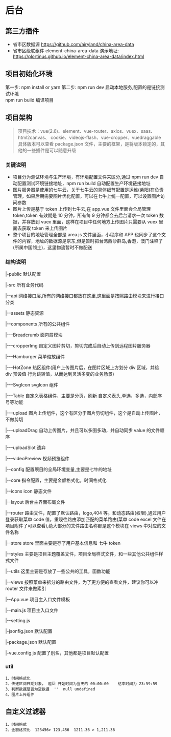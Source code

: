 # 后台

## 第三方插件

-   省市区数据源 https://github.com/airyland/china-area-data
-   省市区级联组件 element-china-area-data 演示地址: https://plortinus.github.io/element-china-area-data/index.html

## 项目初始化环境

第一步: npm install or yarn
第二步: npm run dev 启动本地服务,配置的是链接测试环境  
 npm run build 编译项目

## 项目架构

> 项目技术：vue(2.6)、element、vue-router、axios、vuex、saas、html2canvas、 cookie、videojs-flash、vue-cropper、vuedraggable 具体版本可以查看 package.json 文件，主要的框架，是将版本锁定的，其他的一些插件是可以随意升级

### 关键说明

-   项目分为测试环境与生产环境，有环境配置文件来区分,通过 npm run dev 自动配置测试环境链接地址，npm run build 自动配置生产环境链接地址
-   图片服务器是使用的七牛云，关于七牛云的具体细节配置是运维(紫阳)在负责管理，如果后期需要图片优化配置，可以在七牛上统一配置，可以设置图片访问参数
-   图片上传是基于 token 上传到七牛云,在 app.vue 文件里面会全局管理 token,token 有效期是 10 分钟，所有每 9 分钟都会去后台请求一次 token 数据，并存放到 vuex 里面，这样在项目中任何地方上传图片只需要从 vuex 里面去获取 token 来上传图片
-   整个项目的地址管理全部是 area.js 文件里面，小程序和 APP 也同步了这个文件的内容，地址的数据源是京东,但是暂时把台湾西沙群岛,香港，澳门注释了(所属中国领土)，这里物流暂时不做配送

### 结构说明

|-public 默认配置

|-src 所有业务代码

|--api 网络接口层,所有的网络接口都放在这里,这里面是按照路由模块来进行接口分类

|--assets 静态资源

|--components 所有的公共组件

|---Breadcrumb 面包屑模块

|---cropperImg 自定义图片剪切，剪切完成后自动上传到远程图片服务器

|---Hamburger 菜单缩放组件

|---HotZone 热区组件(用户上传图片后，在图片区域上方划分 div 区域，并给 div 预设值 行为跳转值，从而达到灵活多变的业务场景)

|---SvgIcon svgIcon 组件

|---Table 自定义表格组件，主要是分页，刷新 自定义表头,单选，多选，内部序号等功能

|---upload 图片上传组件，这个有区分于图片剪切组件，这个是自动上传图片，不做剪切

|---uploadDrag 自动上传图片，并且可以多图多动，并自动同步 value 的文件顺序

|---uploadSlot 遗弃

|---videoPreview 视频预览组件

|--config 配置项目的全局环境变量,主要是七牛的地址

|--core 指令配置，主要是金额格式化，时间格式化

|--icons icon 静态文件

|--layout 后台主界面布局文件

|--router 路由文件，配置了默认路由，logo,404 等。和动态路由(权限),通过用户登录获取菜单 code 值，重现往路由添加匹配的菜单路由(菜单 code excel 文件在项目附件了可以查看),绝大部分的文件路由名称都是这个模块在 views 中对应的文件名称

|--store store 里面主要是存了用户基本信息和 七牛 token

|--styles 主要是项目主题覆盖文件，项目全局样式文件，和一些其他公共组件样式文件

|--utils 这里主要是存放了一些公共的工具，函数功能

|--views 按照菜单来拆分的路由文件，为了更方便的查看文件，建议你可以冲 router 文件来做索引

|--App.vue 项目主入口文件模板

|--main.js 项目主入口文件

|--setting.js

|-jsonfig.json 默认配置

|-package.json 默认配置

|-vue.config.js 配置了别名，其他都是项目默认配置

### util

    1、时间格式化
    2、传递区间日期对象， 返回 开始时间为当天的 00:00:00    结束时间为 23:59:59
    3、判断数据是否为空数据  ''  null undefined
    4、图片上传组件

## 自定义过滤器

    1、时间格式
    2、金额格式化  123456> 123,456  1211.36 > 1,211.36
